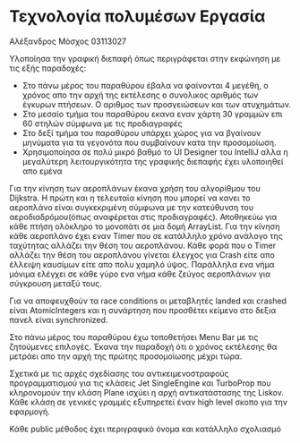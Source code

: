 # Τεχνολογία πολυμέσων Εργασία
Αλέξανδρος Μόσχος 03113027

Υλοποίησα την γραφική διεπαφή όπως περιγράφεται 
στην εκφώνηση με τις εξής παραδοχές:

- Στο πάνω μέρος του παραθύρου έβαλα να φαίνονται 4
μεγέθη, ο χρόνος απο την αρχή της εκτέλεσης ο συνολικος αριθμός των
έγκυρων πτήσεων. Ο αριθμος των προσγειώσεων και των ατυχημάτων.
- Στο μεσαίο τμήμα του παραθύρου εκανα εναν χάρτη 30 γραμμών επι 60 στηλών
σύμφωνα με τις προδιαγραφές
- Στο δεξί τμήμα του παραθύρου υπάρχει χώρος για να βγαίνουν
μηνύματα για τα γεγονότα που συμβαίνουν κατα την προσομοίωση.
- Χρησιμοποίησα σε πολύ μικρό βαθμό το UI Designer του IntelliJ αλλα η
μεγαλύτερη λειτουργικότητα της γραφικής διεπαφής έχει υλοποιηθεί απο εμένα

Για την κίνηση των αεροπλάνων έκανα χρήση του αλγορίθμου του
Dijkstra. Η πρώτη και η τελευταία κίνηση που μπορεί να κανει το αεροπλάνο είναι
συγκεκριμένη σύμφωνα με την κατεύθυνση του αεροδιαδρόμου(όπως αναφέρεται στις προδιαγραφές).
Αποθηκεύω για κάθε πτήση ολόκληρο το μονοπάτι σε μια δομή ArrayList<Position>.
Για την κίνηση κάθε αεροπλάνο έχει εναν Timer που σε κατάλληλο χρόνο ανάλογο της ταχύτητας
αλλάζει την θέση του αεροπλάνου. Κάθε φορά που ο Timer αλλάζει την θέση του αεροπλάνου
γίνεται έλεγχος για Crash είτε απο έλλειψη καυσίμων είτε απο πολυ χαμηλό ύψος.
Παράλληλα ενα νήμα μόνιμα ελέγχει σε κάθε γύρο ενα νήμα κάθε ζεύγος 
αεροπλάνων για σύγκρουση μεταξύ τους. 

Για να αποφευχθούν τα race conditions οι μεταβλητές landed και crashed είναι AtomicIntegers
και η συνάρτηση που προσθέτει κείμενο στο δεξια πανελ είναι synchronized.

Στο πάνω μέρος του παραθύρου έχω τοποθετήσει Menu Bar με τις ζητούμενες επιλογές.
Έκανα την παραδοχή ότι ο χρόνος εκτέλεσης θα μετράει απο την αρχή της πρώτης προσομοίωσης
μέχρι τώρα.

Σχετικά με τις αρχές σχεδίασης του αντικειμενοστραφούς προγραμματισμού 
για τις κλάσεις Jet SingleEngine και TurboProp που κληρονομούν την κλάση 
Plane ισχύει η αρχή αντικατάστασης της Liskov. Κάθε κλάση σε γενικές γραμμές 
εξυπηρετεί έναν high level σκοπο για την εφαρμογή.

Κάθε public μέθοδος έχει περιγραφικό όνομα και κατάλληλο σχολιασμό 